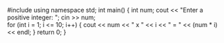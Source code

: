 #include <iostream>
using namespace std;
int main() {
    int num;
    cout << "Enter a positive integer: ";
    cin >> num;    
    for (int i = 1; i <= 10; i++) {
        cout << num << " x " << i << " = " << (num * i) << endl;
 }
 return 0;
}

